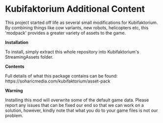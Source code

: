 # Kubifaktorium Additional Content
<p>This project started off life as several small modifications for Kubifaktorium. By combining things like cow variants, new robots, helicopters etc, this 'modpack' provides a greater variety of assets to the game.</p>
<p><b>Installation</b><p>
<p>To install, simply extract this whole repository into Kubifaktorium's StreamingAssets folder.</p>
<p><b>Contents</b></p>
<p>Full details of what this package contains can be found: https://soharicmedia.com/kubifaktorium/asset-pack</p>
<p><b>Warning</b></p>
<p>Installing this mod will overwrite some of the default game data. Please report any issues that can be fixed our end so that we can work on a solution, however, kindly note that what you do to your game files is not our problem.</p>
